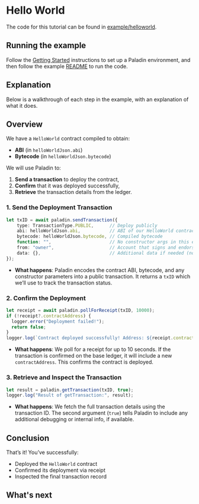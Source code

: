 # Hello World

The code for this tutorial can be found in [example/helloworld](https://github.com/LF-Decentralized-Trust-labs/paladin/blob/main/example/helloworld).


## Running the example

Follow the [Getting Started](../../getting-started/installation/) instructions to set up a Paladin environment, and
then follow the example [README](https://github.com/LF-Decentralized-Trust-labs/paladin/blob/main/example/helloworld/README.md) to run the code.

## Explanation

Below is a walkthrough of each step in the example, with an explanation of what it does.

## Overview

We have a `HelloWorld` contract compiled to obtain:
- **ABI** (in `helloWorldJson.abi`)
- **Bytecode** (in `helloWorldJson.bytecode`)

We will use Paladin to:
1. **Send a transaction** to deploy the contract,
2. **Confirm** that it was deployed successfully,
3. **Retrieve** the transaction details from the ledger.

### 1. Send the Deployment Transaction

```typescript
let txID = await paladin.sendTransaction({
    type: TransactionType.PUBLIC,      // Deploy publicly
    abi: helloWorldJson.abi,           // ABI of our HelloWorld contract
    bytecode: helloWorldJson.bytecode, // Compiled bytecode
    function: "",                      // No constructor args in this example
    from: "owner",                     // Account that signs and endorses the transaction
    data: {},                          // Additional data if needed (none here)
});
```

- **What happens**: Paladin encodes the contract ABI, bytecode, and any constructor parameters into a public transaction. It returns a `txID` which we’ll use to track the transaction status.

### 2. Confirm the Deployment

```typescript
let receipt = await paladin.pollForReceipt(txID, 10000);
if (!receipt?.contractAddress) {
  logger.error("Deployment failed!");
  return false;
}
logger.log(`Contract deployed successfully! Address: ${receipt.contractAddress}`);
```

- **What happens**: We poll for a receipt for up to 10 seconds. If the transaction is confirmed on the base ledger, it will include a new `contractAddress`. This confirms the contract is deployed.

### 3. Retrieve and Inspect the Transaction

```typescript
let result = paladin.getTransaction(txID, true);
logger.log("Result of getTransaction:", result);
```

- **What happens**: We fetch the full transaction details using the transaction ID. The second argument (`true`) tells Paladin to include any additional debugging or internal info, if available.

## Conclusion

That’s it! You’ve successfully:
- Deployed the `HelloWorld` contract
- Confirmed its deployment via receipt
- Inspected the final transaction record
 
## What's next
